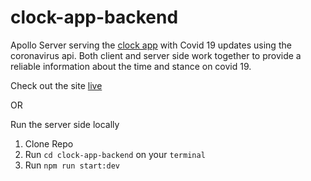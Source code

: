 # clock-app-backend

Apollo Server serving the [clock app](https://github.com/codeNhlaka/clock-app) with Covid 19 updates using the coronavirus api.
Both client and server side work together to provide a reliable information about the time and stance on covid 19. 

Check out the site [live](https://graphql-clock-app.netlify.app/)

OR

Run the server side locally

1. Clone Repo
2. Run `cd clock-app-backend` on your `terminal`
3. Run `npm run start:dev`
